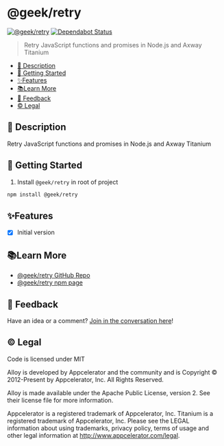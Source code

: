 # @geek/retry

[![@geek/retry](https://img.shields.io/npm/v/@geek/retry.png)](https://www.npmjs.com/package/@geek/retry)
[![Dependabot Status](https://api.dependabot.com/badges/status?host=github&repo=brentonhouse/geek-retry)](https://dependabot.com)

> Retry JavaScript functions and promises in Node.js and Axway Titanium

* [📝 Description](#-description)
* [🚀 Getting Started](#-getting-started)
* [✨Features](#features)
* [📚Learn More](#learn-more)
* [📣 Feedback](#-feedback)
* [©️ Legal](#️-legal)


## 📝 Description

Retry JavaScript functions and promises in Node.js and Axway Titanium

## 🚀 Getting Started

1. Install `@geek/retry` in root of project

```bash
npm install @geek/retry
```

## ✨Features


* [x] Initial version


## 📚Learn More

- [@geek/retry GitHub Repo](https://github.com/brentonhouse/geek-retry)
- [@geek/retry npm page](https://npmjs.com/packages/@geek/retry)

## 📣 Feedback

Have an idea or a comment?  [Join in the conversation here](https://github.com/brentonhouse/geek-retry/issues)! 

## ©️ Legal

Code is licensed under MIT

Alloy is developed by Appcelerator and the community and is Copyright © 2012-Present by Appcelerator, Inc. All Rights Reserved.

Alloy is made available under the Apache Public License, version 2. See their license file for more information.

Appcelerator is a registered trademark of Appcelerator, Inc. Titanium is a registered trademark of Appcelerator, Inc. Please see the LEGAL information about using trademarks, privacy policy, terms of usage and other legal information at http://www.appcelerator.com/legal.